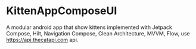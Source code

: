 # KittenAppComposeUI
A modular android app that show kittens implemented with Jetpack Compose, Hilt, Navigation Compose, Clean Architecture, MVVM, Flow, use https://api.thecatapi.com api. 
